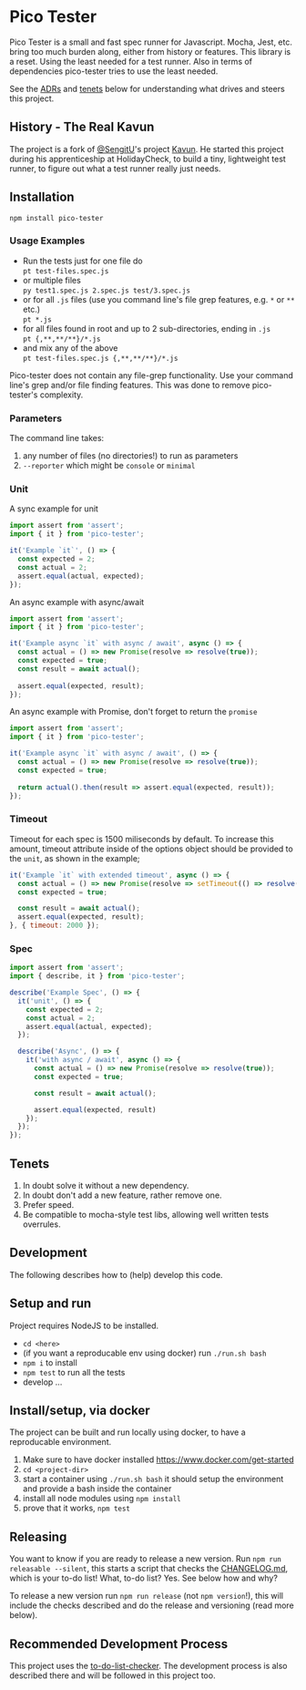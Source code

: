 # Pico Tester

Pico Tester is a small and fast spec runner for Javascript. 
Mocha, Jest, etc. bring too much burden along, either from history or features.
This library is a reset. Using the least needed for a test runner.
Also in terms of dependencies pico-tester tries to use the least needed.

See the [ADRs][adrs] and [tenets](#tenets) below for understanding what drives and steers this project.

[adrs]: ./docs/adr

## History - The Real Kavun

The project is a fork of [@SengitU](https://github.com/SengitU)'s project [Kavun](https://github.com/SengitU/kavun).
He started this project during his apprenticeship at HolidayCheck, to build a tiny, lightweight
test runner, to figure out what a test runner really just needs.

## Installation

`npm install pico-tester`

### Usage Examples

* Run the tests just for one file do  
  `pt test-files.spec.js`
* or multiple files   
  `py test1.spec.js 2.spec.js test/3.spec.js`
* or for all `.js` files (use you command line's file grep features, e.g. `*` or `**` etc.)  
  `pt *.js`
* for all files found in root and up to 2 sub-directories, ending in `.js`  
  `pt {,**,**/**}/*.js`
* and mix any of the above  
  `pt test-files.spec.js {,**,**/**}/*.js`

Pico-tester does not contain any file-grep functionality. Use your command line's 
grep and/or file finding features. This was done to remove pico-tester's complexity.

### Parameters

The command line takes:
1) any number of files (no directories!) to run as parameters
1) `--reporter` which might be `console` or `minimal`

### Unit

A sync example for unit

```js
import assert from 'assert';
import { it } from 'pico-tester';

it('Example `it`', () => {
  const expected = 2;
  const actual = 2;
  assert.equal(actual, expected);
});
```

An async example with async/await

```js
import assert from 'assert';
import { it } from 'pico-tester';

it('Example async `it` with async / await', async () => {
  const actual = () => new Promise(resolve => resolve(true));
  const expected = true;
  const result = await actual();
  
  assert.equal(expected, result);
});
```

An async example with Promise, don't forget to return the `promise`

```js
import assert from 'assert';
import { it } from 'pico-tester';

it('Example async `it` with async / await', () => {
  const actual = () => new Promise(resolve => resolve(true));
  const expected = true;
  
  return actual().then(result => assert.equal(expected, result));
});
```

### Timeout

Timeout for each spec is 1500 miliseconds by default. To increase this amount, timeout attribute inside of the options object should be provided to the `unit`, as shown in the example;

```js
it('Example `it` with extended timeout', async () => {
  const actual = () => new Promise(resolve => setTimeout(() => resolve(true), 1700));
  const expected = true;

  const result = await actual();
  assert.equal(expected, result);
}, { timeout: 2000 });
```

### Spec

```js
import assert from 'assert';
import { describe, it } from 'pico-tester';

describe('Example Spec', () => {
  it('unit', () => {
    const expected = 2;
    const actual = 2;
    assert.equal(actual, expected);
  });

  describe('Async', () => {
    it('with async / await', async () => {
      const actual = () => new Promise(resolve => resolve(true));
      const expected = true;

      const result = await actual();

      assert.equal(expected, result)
    });
  });
});

```
## Tenets
1) In doubt solve it without a new dependency.
2) In doubt don't add a new feature, rather remove one.
3) Prefer speed.
4) Be compatible to mocha-style test libs, allowing well written tests overrules.

## Development

The following describes how to (help) develop this code.

## Setup and run
Project requires NodeJS to be installed.

- `cd <here>`
- (if you want a reproducable env using docker) run `./run.sh bash`
- `npm i` to install
- `npm test` to run all the tests
- develop ...

## Install/setup, via docker
The project can be built and run locally using docker, to have a reproducable environment.
1) Make sure to have docker installed https://www.docker.com/get-started
1) `cd <project-dir>`
1) start a container using `./run.sh bash` it should setup the environment and provide a bash inside the container
1) install all node modules using `npm install`
1) prove that it works, `npm test`

## Releasing
You want to know if you are ready to release a new version. 
Run `npm run releasable --silent`, this starts a script that checks the [CHANGELOG.md](./CHANGELOG.md), which
is your to-do list! What, to-do list? Yes. See below how and why?

To release a new version run `npm run release` (not `npm version`!), this will include the
checks described and do the release and versioning (read more below).

## Recommended Development Process

This project uses the [to-do-list-checker][1].
The development process is also described there and will be followed in this project too.

[1]: https://github.com/wolframkriesing/to-do-list-checker
[2]: https://github.com/wolframkriesing/to-do-list-checker#recommended-development-process